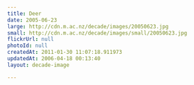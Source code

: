 ```yaml
---
title: Deer
date: 2005-06-23
large: http://cdn.m.ac.nz/decade/images/20050623.jpg
small: http://cdn.m.ac.nz/decade/images/small/20050623.jpg
flickrUrl: null
photoId: null
createdAt: 2011-01-30 11:07:18.911973
updatedAt: 2006-04-18 00:13:40
layout: decade-image

---
```


